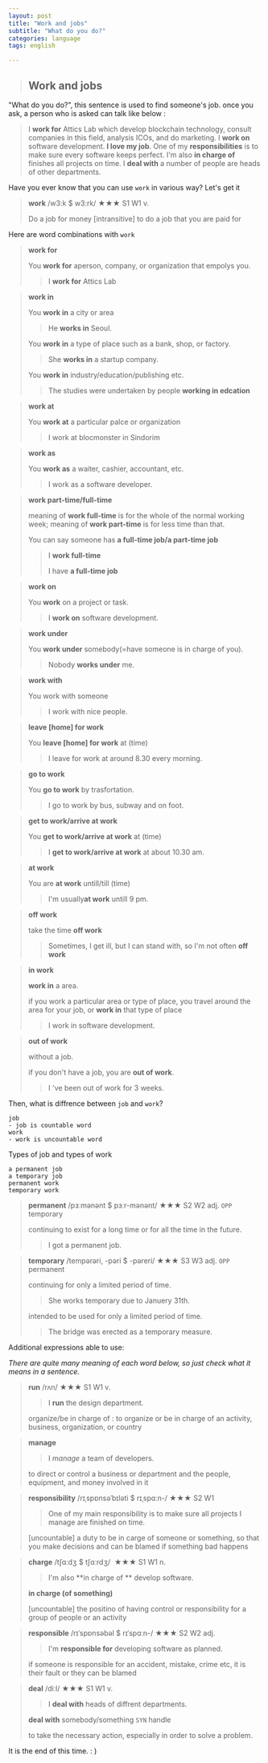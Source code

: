 ```yaml
---
layout: post
title: "Work and jobs"
subtitle: "What do you do?"
categories: language
tags: english

---
```


> ## Work and jobs

"What do you do?", this sentence is used to find someone's job. once you ask, a person who is asked can talk like below :

> I **work for** Attics Lab which develop blockchain technology, consult companies in this field, analysis ICOs, and do marketing. I **work on** software development. **I love my job**. One of my **responsibilities** is to make sure every software keeps perfect. I'm also **in charge of** finishes all projects on time. I **deal with** a number of people are heads of other departments.



Have you ever know that you can use `work` in various way? Let's get it

> **work** /w3:k $ w3:rk/ ★★★ S1 W1 v.
>
> Do a job for money [intransitive] to do a job that you are paid for



Here are word combinations with `work`

> **work for**
>
> You **work for** aperson, company, or organization that empolys you.
>
> > I **work for** Attics Lab



> **work in**
>
> You **work in** a city or area
>
> >  He **works in** Seoul.
>
> You **work in** a type of place such as a bank, shop, or factory.
>
> > She **works in** a startup company.
>
> You **work in** industry/education/publishing etc.
>
> > The studies were undertaken by people **working in edcation**



> **work at**
>
> You **work at** a particular palce or organization
>
> > I work at blocmonster in Sindorim



> **work as**
>
> You **work as** a waiter, cashier, accountant, etc.
>
> > I work as a software developer.



> **work part-time/full-time**
>
> meaning of **work full-time** is for the whole of the normal working week; meaning of **work part-time** is for less time than that.
>
> You can say someone has **a full-time job/a part-time job**
>
> > I **work full-time**
> >
> > I have **a full-time job**



> **work on**
>
> You **work** on a project or task.
>
> > I **work on** software development.



> **work under**
>
> You **work under** somebody(=have someone is in charge of you).
>
> > Nobody **works under** me.



> **work with**
>
> You work with someone
>
> > I work with nice people.



> **leave [home] for work**
>
> You **leave [home] for work** at (time)
>
> > I leave for work at around 8.30 every morning.



> **go to work**
>
> You **go to work** by trasfortation.
>
> > I go to work by bus, subway and on foot.



> **get to work/arrive at work**
>
> You **get to work/arrive at work** at (time)
>
> > I **get to work/arrive at work** at about 10.30 am.



> **at work**
>
> You are **at work** untill/till (time)
>
> > I'm usually**at work** untill 9 pm.



> **off work**
>
> take the time **off work**
>
> > Sometimes, I get ill, but I can stand with, so I'm not often **off work**



> **in work**
>
> **work in** a area.
>
> if you work a particular area or type of place, you travel around the area for your job, or **work in** that type of place
>
> > I work in software development.



> **out of work**
>
> without a job.
>
> if you don't have a job, you are **out of work**.
>
> > I 've been out of work for 3 weeks.



Then, what is diffrence between `job` and `work`?

```
job
- job is countable word
work
- work is uncountable word
```



Types of job and types of work

```
a permanent job
a temporary job
permanent work
temporary work
```

> **permanent** /pɜːmənənt $ pɜːr-mənənt/ ★★★ S2 W2 adj. `OPP` temporary
>
> continuing to exist for a long time or for all the time in the future.
>
> > I got a permanent job.



> **temporary** /tempərəri, -pəri $ -pəreri/ ★★★ S3 W3 adj. `OPP` permanent
>
> continuing for only a limited period of time.
>
> > She works temporary due to Januery 31th.
>
> intended to be used for only a limited period of time.
>
> > The bridge was erected as a temporary measure.



Additional expressions able to use:

*There are quite many meaning of  each word below, so just check what it means in a sentence.*

> **run** /rʌn/ ★★★ S1 W1 v.
>
> > I **run** the design department.
>
> organize/be in charge of : to organize or be in charge of an activity, business, organization, or country



> **manage** 
>
> > I *manage* a team of developers.
>
> to direct or control a business or department and the people, equipment, and money involved in it



> **responsibility** /rɪˌspɒnsəˈbɪləti $ rɪˌspɑːn-/ ★★★ S2 W1
>
> > One of my main responsibility is to make sure all projects I manage are finished on time.
>
> [uncountable] a duty to be in carge of someone or something, so that you make decisions and can be blamed if something bad happens



> **charge** /tʃɑːdʒ $ tʃɑːrdʒ/  ★★★ S1 W1 n.
>
> > I'm also **in charge of ** develop software.
>
> **in charge (of something)**
>
> [uncountable] the positino of having control or responsibility for a group of people or an activity



> **responsible** /rɪˈspɒnsəbəl $ rɪˈspɑːn-/ ★★★ S2 W2 adj.
>
> > I'm **responsible for** developing software as planned.
>
> if someone is responsible for an accident, mistake, crime etc, it is their fault or they can be blamed



> **deal** /diːl/ ★★★ S1 W1 v.
>
> > I **deal with** heads of diffrent departments.
>
> **deal with** somebody/something `SYN` handle
>
> to take the necessary action, especially in order to solve a problem.



It is the end of this time. : )
